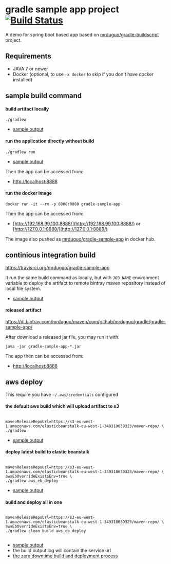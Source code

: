 # gradle sample app project  [![Build Status](https://travis-ci.org/mrduguo/gradle-sample-app.svg?branch=master)](https://travis-ci.org/mrduguo/gradle-sample-app)
A demo for spring boot based app based on [mrduguo/gradle-buildscript](https://github.com/mrduguo/gradle-buildscript) project. 


## Requirements

* JAVA 7 or newer
* Docker (optional, to use `-x docker` to skip if you don't have docker installed)


## sample build command

#### build artifact locally

```
./gradlew
```

* [sample output](/src/doc/sample-build-logs/default-build.log)

#### run the application directly without build

```
./gradlew run
```

* [sample output](/src/doc/sample-build-logs/run.log)

Then the app can be accessed from:

* [http://localhost:8888](http://localhost:8888)

#### run the docker image

```
docker run -it --rm -p 8888:8888 gradle-sample-app
```

Then the app can be accessed from:

* [http://192.168.99.100:8888/](http://192.168.99.100:8888/) or [http://127.0.0.1:8888/](http://127.0.0.1:8888/)

The image also pushed as [mrduguo/gradle-sample-app](https://hub.docker.com/r/mrduguo/gradle-sample-app/) in docker hub.

## continious integration build

https://travis-ci.org/mrduguo/gradle-sample-app

It run the same build command as locally, but with `JOB_NAME` environment variable to deploy the artifact to remote bintray maven repository instead of local file system.

* [sample output](https://travis-ci.org/mrduguo/gradle-sample-app/builds/126996208)

#### released artifact

https://dl.bintray.com/mrduguo/maven/com/github/mrduguo/gradle/gradle-sample-app/

After download a released jar file, you may run it with:


```
java -jar gradle-sample-app-*.jar
```

The app then can be accessed from:

* [http://localhost:8888](http://localhost:8888)


## aws deploy

This require you have `~/.aws/credentials` configured

#### the default aws build which will upload artifact to s3

```

mavenReleaseRepoUrl=https://s3-eu-west-1.amazonaws.com/elasticbeanstalk-eu-west-1-349318639323/maven-repo/ \
./gradlew

```

* [sample output](/src/doc/sample-build-logs/aws-build.log)

#### deploy latest build to elastic beanstalk

```

mavenReleaseRepoUrl=https://s3-eu-west-1.amazonaws.com/elasticbeanstalk-eu-west-1-349318639323/maven-repo/ \
awsEbOverrideExistsEnv=true \
./gradlew aws_eb_deploy 

```

* [sample output](/src/doc/sample-build-logs/aws-deploy.log)


#### build and deploy all in one

```

mavenReleaseRepoUrl=https://s3-eu-west-1.amazonaws.com/elasticbeanstalk-eu-west-1-349318639323/maven-repo/ \
awsEbOverrideExistsEnv=true \
./gradlew clean build aws_eb_deploy
 
```


* [sample output](/src/doc/sample-build-logs/aws-build-and-deploy-all-in-one.log)
* the build output log will contain the service url
* [the zero downtime build and deployment process](/src/doc/the-zero-downtime-build-and-deployment-process.md)
